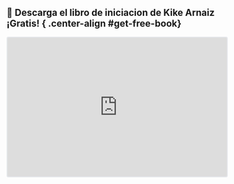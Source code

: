 ## :book: Descarga el libro de iniciacion de Kike Arnaiz ¡Gratis! { .center-align #get-free-book}


<iframe src="https://embeds.beehiiv.com/d19ba7eb-dad3-415b-8532-31f26bf3bb30" data-test-id="beehiiv-embed" width="100%" height="320" frameborder="0" scrolling="no" style="border-radius: 4px; border: 2px solid #e5e7eb; margin: 0; background-color: transparent;"></iframe>
